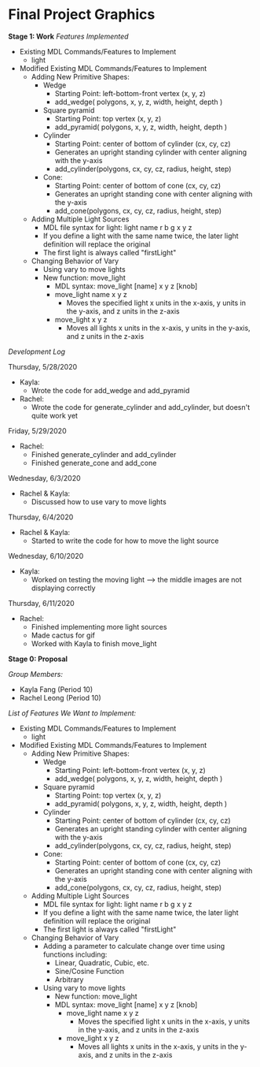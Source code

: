 # Final Project Graphics
**Stage 1: Work**
*Features Implemented*
* Existing MDL Commands/Features to Implement
  * light
* Modified Existing MDL Commands/Features to Implement
  * Adding New Primitive Shapes:
    * Wedge
      * Starting Point: left-bottom-front vertex (x, y, z)
      * add_wedge( polygons, x, y, z, width, height, depth )
    * Square pyramid
      * Starting Point: top vertex (x, y, z)
      * add_pyramid( polygons, x, y, z, width, height, depth )
    * Cylinder
      * Starting Point: center of bottom of cylinder (cx, cy, cz)
      * Generates an upright standing cylinder with center aligning with the y-axis
      * add_cylinder(polygons, cx, cy, cz, radius, height, step)
    * Cone:
      * Starting Point: center of bottom of cone (cx, cy, cz)
      * Generates an upright standing cone with center aligning with the y-axis
      * add_cone(polygons, cx, cy, cz, radius, height, step)
  * Adding Multiple Light Sources
      * MDL file syntax for light: light name r b g x y z
      * If you define a light with the same name twice, the later light definition will replace the original
      * The first light is always called "firstLight"
  * Changing Behavior of Vary
      * Using vary to move lights
      * New function: move_light
          * MDL syntax: move_light [name] x y z [knob]
          * move_light name x y z
              * Moves the specified light x units in the x-axis, y units in the y-axis, and z units in the z-axis
          * move_light x y z
              * Moves all lights x units in the x-axis, y units in the y-axis, and z units in the z-axis
              
*Development Log*

Thursday, 5/28/2020
* Kayla:
  * Wrote the code for add_wedge and add_pyramid
* Rachel:
  * Wrote the code for generate_cylinder and add_cylinder, but doesn't quite work yet

Friday, 5/29/2020
* Rachel:
  * Finished generate_cylinder and add_cylinder
  * Finished generate_cone and add_cone

Wednesday, 6/3/2020
* Rachel & Kayla:
  * Discussed how to use vary to move lights

Thursday, 6/4/2020
* Rachel & Kayla:
  * Started to write the code for how to move the light source

Wednesday, 6/10/2020
* Kayla:
  * Worked on testing the moving light --> the middle images are not displaying correctly

Thursday, 6/11/2020
* Rachel:
  * Finished implementing more light sources
  * Made cactus for gif
  * Worked with Kayla to finish move_light

**Stage 0: Proposal**

*Group Members:*
* Kayla Fang (Period 10)
* Rachel Leong (Period 10)

*List of Features We Want to Implement:*
* Existing MDL Commands/Features to Implement
  * light
* Modified Existing MDL Commands/Features to Implement
  * Adding New Primitive Shapes:
    * Wedge
      * Starting Point: left-bottom-front vertex (x, y, z)
      * add_wedge( polygons, x, y, z, width, height, depth )
    * Square pyramid
      * Starting Point: top vertex (x, y, z)
      * add_pyramid( polygons, x, y, z, width, height, depth )
    * Cylinder
      * Starting Point: center of bottom of cylinder (cx, cy, cz)
      * Generates an upright standing cylinder with center aligning with the y-axis
      * add_cylinder(polygons, cx, cy, cz, radius, height, step)
    * Cone:
      * Starting Point: center of bottom of cone (cx, cy, cz)
      * Generates an upright standing cone with center aligning with the y-axis
      * add_cone(polygons, cx, cy, cz, radius, height, step)
  * Adding Multiple Light Sources
      * MDL file syntax for light: light name r b g x y z
      * If you define a light with the same name twice, the later light definition will replace the original
      * The first light is always called "firstLight"
  * Changing Behavior of Vary
    * Adding a parameter to calculate change over time using functions including:
      * Linear, Quadratic, Cubic, etc.
      * Sine/Cosine Function
      * Arbitrary
    * Using vary to move lights
      * New function: move_light
      * MDL syntax: move_light [name] x y z [knob]
        * move_light name x y z
            * Moves the specified light x units in the x-axis, y units in the y-axis, and z units in the z-axis
        * move_light x y z
            * Moves all lights x units in the x-axis, y units in the y-axis, and z units in the z-axis
